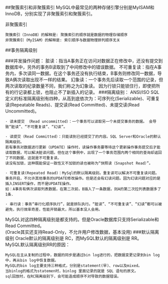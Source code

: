 ##聚簇索引和非聚簇索引
MySQL中最常见的两种存储引擎分别是MyISAM和InnoDB，分别实现了非聚簇索引和聚簇索引。

非聚簇索引

    聚簇索引（InnoDB）的解释是: 聚簇索引的顺序就是数据的物理存储顺序
    非聚簇索引（MyISAM）的解释是: 索引顺序与数据物理排列顺序无关

##事务隔离级别  

###并发操作问题：
    脏读：指当A事务正在访问对数据正在修改中，还没有提交到数据库中，另外的事务B读取到了中间修改中的错误数据。
    不可重复读：指在A事务内，多次读同一数据。在这个事务还没有执行结束，B事务则修改同一数据，导致A俩次读取出现不一样的结果。
    幻象读：一个事务先后读取一个范围的记录，但两次读取的纪录数量不同，我们称之为幻象读。
    因为行锁只能锁住行，即使把所有的行记录都上锁，也阻止不了新插入的记录。
###隔离级别：
ANSI/ISO SQL定义的标准隔离级别有四种，从高到底依次为：可序列化(Serializable)、可重复读(Repeatable Reads)、提交读(Read Committed)、未提交读(Read Uncommitted)。

    · 读未提交 （Read uncommitted）：一个事务可以读取另一个未提交事务的数据。 会导致“脏读”、“不可重复读”、“幻读”。
    
    · 读提交（Read Committed）：只能读到已经提交了的内容。SQL Server和Oracle的默认隔离级别。
    若有事务对数据进行更新（UPDATE）操作时，读操作事务要等待这个更新操作事务提交后才能读取数据，可以解决脏读问题。但在这个事例中，出现了一个事务范围内两个相同的查询却返回了不同数据，这就是不可重复读。
    读没有加锁，这种既能保证一致性又不加锁的读也被称为“快照读（Snapshot Read）”。
    
    · 可重复读(Repeated Read)：MySql的默认隔离级别。重复读可以解决不可重复读问题。
    事务开启，不允许其他事务的UPDATE修改操作。但是还会有幻读问题。因为幻读问题对应的是插入INSERT操作，而不是UPDATE操作。
    如：A事务有俩次读取列表数据，在第二次前，B插入了一条数据，则A的第二次拉列表数据多了1条.
    
    · 串行读：事务“串行化顺序执行”，就是排队执行。“脏读”、“不可重复读”、“幻读”都可以被避免，执行效率奇差，性能开销最大，所以基本没人会用。


MySQL对这四种隔离级别是都支持的。但是Oracle数据库只支持Serializable和Read Committed。  
    (Oracle其实还支持Read-Only，不允许用户修改数据，基本没用)
###默认隔离级别
Oracle默认的隔离级别是 RC，而MySQL默认的隔离级别是 RR。  
MySQL默认隔离级别RR的原因：


    MySQL在主从复制的过程中，数据的同步是通过bin log进行的，把数据变更记录到bin log中，再从bin log中恢复数据。
    MySQL的bin log主要支持三种格式，分别是statement(早)、row以及mixed。
    当binlog的格式为statemen时，binlog 里面记录的就是 SQL 语句的原文。
    sql回放时，在RC隔离级别下，会可能造成顺序不对导致的数据错误。


